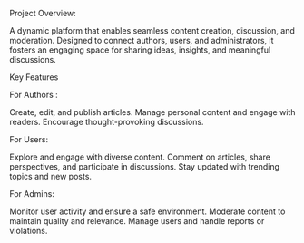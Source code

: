 Project Overview:


A dynamic platform that enables seamless content creation, discussion, and moderation. Designed to connect authors, users, and administrators, it fosters an engaging space for sharing ideas, insights, and meaningful discussions.

Key Features


For Authors :

Create, edit, and publish articles.
Manage personal content and engage with readers.
Encourage thought-provoking discussions.


For Users:

Explore and engage with diverse content.
Comment on articles, share perspectives, and participate in discussions.
Stay updated with trending topics and new posts.


For Admins:

Monitor user activity and ensure a safe environment.
Moderate content to maintain quality and relevance.
Manage users and handle reports or violations.
